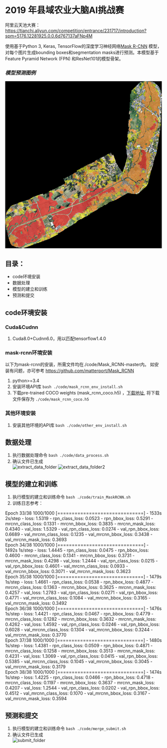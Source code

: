 # 2019 年县域农业大脑AI挑战赛

阿里云天池大赛：https://tianchi.aliyun.com/competition/entrance/231717/introduction?spm=5176.12281925.0.0.6d767137aFNp4M

使用基于Python 3, Keras, TensorFlow的深度学习神经网络[Mask R-CNN](https://arxiv.org/abs/1703.06870) 模型，对每个图片生成bounding boxes和segmentation masks进行预测。本模型基于Feature Pyramid Network (FPN) 和ResNet101的模型骨架。

### *模型预测图例*
![Instance Segmentation Sample](./code/readme_image/image_1_merge_for_show.png)

## 目录：
* code环境安装
* 数据处理
* 模型的建立和训练
* 预测和提交

## code环境安装

### Cuda&Cudnn
1. Cuda8.0+Cudnn6.0，用以匹配tensorflow1.4.0

### mask-rcnn环境安装
以下为mask-rcnn的安装，所需文件均在./code/Mask_RCNN-master内。
如安装有问题，亦可参考 https://github.com/matterport/Mask_RCNN

1. python>=3.4
2. 安装环境API库
   ```bash ./code/mask_rcnn_env_install.sh```
3. 下载pre-trained COCO weights (mask_rcnn_coco.h5) ，[下载地址](https://github.com/matterport/Mask_RCNN/releases), 将下载文件保存为 ```./code/mask_rcnn_coco.h5```

### 其他环境安装
1. 安装其他环境的API库
   ```bash ./code/other_env_install.sh```

## 数据处理
1. 执行数据处理命令 ```bash ./code/data_process.sh```
2. 确认文件已生成<br>
![extract_data_folder](./code/readme_image/extract_data_folder.png)
![extract_data_folder2](./code/readme_image/extract_data_folder2.png)

## 模型的建立和训练
1. 执行模型的建立和训练命令 ```bash ./code/train_MaskRCNN.sh```
2. 训练日志参考：

Epoch 33/38
1000/1000 [==============================] - 1533s 2s/step - loss: 1.5319 - rpn_class_loss: 0.0523 - rpn_bbox_loss: 0.5291 - mrcnn_class_loss: 0.1331 - mrcnn_bbox_loss: 0.3835 - mrcnn_mask_loss: 0.4340 - val_loss: 1.5329 - val_rpn_class_loss: 0.0274 - val_rpn_bbox_loss: 0.6689 - val_mrcnn_class_loss: 0.1235 - val_mrcnn_bbox_loss: 0.3438 - val_mrcnn_mask_loss: 0.3693<br>
Epoch 34/38
1000/1000 [==============================] - 1492s 1s/step - loss: 1.4445 - rpn_class_loss: 0.0475 - rpn_bbox_loss: 0.4600 - mrcnn_class_loss: 0.1341 - mrcnn_bbox_loss: 0.3731 - mrcnn_mask_loss: 0.4298 - val_loss: 1.2444 - val_rpn_class_loss: 0.0215 - val_rpn_bbox_loss: 0.4601 - val_mrcnn_class_loss: 0.0933 - val_mrcnn_bbox_loss: 0.3071 - val_mrcnn_mask_loss: 0.3623<br>
Epoch 35/38
1000/1000 [==============================] - 1479s 1s/step - loss: 1.4661 - rpn_class_loss: 0.0538 - rpn_bbox_loss: 0.4877 - mrcnn_class_loss: 0.1363 - mrcnn_bbox_loss: 0.3625 - mrcnn_mask_loss: 0.4257 - val_loss: 1.2783 - val_rpn_class_loss: 0.0271 - val_rpn_bbox_loss: 0.4771 - val_mrcnn_class_loss: 0.1084 - val_mrcnn_bbox_loss: 0.3165 - val_mrcnn_mask_loss: 0.3492<br>
Epoch 36/38
1000/1000 [==============================] - 1476s 1s/step - loss: 1.4421 - rpn_class_loss: 0.0467 - rpn_bbox_loss: 0.4779 - mrcnn_class_loss: 0.1282 - mrcnn_bbox_loss: 0.3632 - mrcnn_mask_loss: 0.4262 - val_loss: 1.4592 - val_rpn_class_loss: 0.0246 - val_rpn_bbox_loss: 0.6028 - val_mrcnn_class_loss: 0.1304 - val_mrcnn_bbox_loss: 0.3244 - val_mrcnn_mask_loss: 0.3770<br>
Epoch 37/38
1000/1000 [==============================] - 1480s 1s/step - loss: 1.4381 - rpn_class_loss: 0.0509 - rpn_bbox_loss: 0.4871 - mrcnn_class_loss: 0.1258 - mrcnn_bbox_loss: 0.3513 - mrcnn_mask_loss: 0.4231 - val_loss: 1.3069 - val_rpn_class_loss: 0.0415 - val_rpn_bbox_loss: 0.5385 - val_mrcnn_class_loss: 0.1045 - val_mrcnn_bbox_loss: 0.3045 - val_mrcnn_mask_loss: 0.3179<br>
Epoch 38/38
1000/1000 [==============================] - 1474s 1s/step - loss: 1.4225 - rpn_class_loss: 0.0466 - rpn_bbox_loss: 0.4718 - mrcnn_class_loss: 0.1197 - mrcnn_bbox_loss: 0.3637 - mrcnn_mask_loss: 0.4207 - val_loss: 1.2544 - val_rpn_class_loss: 0.0202 - val_rpn_bbox_loss: 0.4512 - val_mrcnn_class_loss: 0.1070 - val_mrcnn_bbox_loss: 0.3167 - val_mrcnn_mask_loss: 0.3594<br>

## 预测和提交
1. 执行模型的建立和训练命令 ```bash ./code/merge_submit.sh```
2. 确认文件已生成<br>
![submit_folder](./code/readme_image/submit_folder.png)
